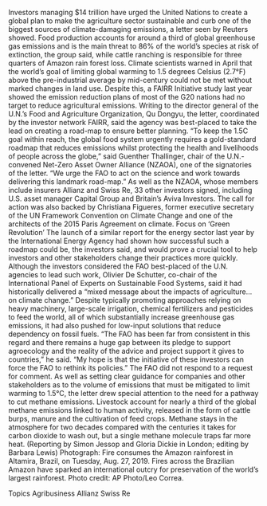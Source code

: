 Investors managing $14 trillion have urged the United Nations to create a global plan to make the agriculture sector sustainable and curb one of the biggest sources of climate-damaging emissions, a letter seen by Reuters showed.
Food production accounts for around a third of global greenhouse gas emissions and is the main threat to 86% of the world’s species at risk of extinction, the group said, while cattle ranching is responsible for three quarters of Amazon rain forest loss.
Climate scientists warned in April that the world’s goal of limiting global warming to 1.5 degrees Celsius (2.7°F) above the pre-industrial average by mid-century could not be met without marked changes in land use.
Despite this, a FAIRR Initiative study last year showed the emission reduction plans of most of the G20 nations had no target to reduce agricultural emissions.
Writing to the director general of the U.N.’s Food and Agriculture Organization, Qu Dongyu, the letter, coordinated by the investor network FAIRR, said the agency was best-placed to take the lead on creating a road-map to ensure better planning.
“To keep the 1.5C goal within reach, the global food system urgently requires a gold-standard roadmap that reduces emissions whilst protecting the health and livelihoods of people across the globe,” said Guenther Thallinger, chair of the U.N.-convened Net-Zero Asset Owner Alliance (NZAOA), one of the signatories of the letter.
“We urge the FAO to act on the science and work towards delivering this landmark road-map.”
As well as the NZAOA, whose members include insurers Allianz and Swiss Re, 33 other investors signed, including U.S. asset manager Capital Group and Britain’s Aviva Investors.
The call for action was also backed by Christiana Figueres, former executive secretary of the UN Framework Convention on Climate Change and one of the architects of the 2015 Paris Agreement on climate.
Focus on ‘Green Revolution’
The launch of a similar report for the energy sector last year by the International Energy Agency had shown how successful such a roadmap could be, the investors said, and would prove a crucial tool to help investors and other stakeholders change their practices more quickly.
Although the investors considered the FAO best-placed of the U.N. agencies to lead such work, Olivier De Schutter, co-chair of the International Panel of Experts on Sustainable Food Systems, said it had historically delivered a “mixed message about the impacts of agriculture…on climate change.”
Despite typically promoting approaches relying on heavy machinery, large-scale irrigation, chemical fertilizers and pesticides to feed the world, all of which substantially increase greenhouse gas emissions, it had also pushed for low-input solutions that reduce dependency on fossil fuels.
“The FAO has been far from consistent in this regard and there remains a huge gap between its pledge to support agroecology and the reality of the advice and project support it gives to countries,” he said. “My hope is that the initiative of these investors can force the FAO to rethink its policies.”
The FAO did not respond to a request for comment.
As well as setting clear guidance for companies and other stakeholders as to the volume of emissions that must be mitigated to limit warming to 1.5°C, the letter drew special attention to the need for a pathway to cut methane emissions.
Livestock account for nearly a third of the global methane emissions linked to human activity, released in the form of cattle burps, manure and the cultivation of feed crops.
Methane stays in the atmosphere for two decades compared with the centuries it takes for carbon dioxide to wash out, but a single methane molecule traps far more heat.
(Reporting by Simon Jessop and Gloria Dickie in London; editing by Barbara Lewis)
Photograph: Fire consumes the Amazon rainforest in Altamira, Brazil, on Tuesday, Aug. 27, 2019. Fires across the Brazilian Amazon have sparked an international outcry for preservation of the world’s largest rainforest. Photo credit: AP Photo/Leo Correa.

Topics
Agribusiness
Allianz
Swiss Re
